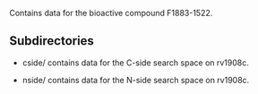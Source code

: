 Contains data for the bioactive compound F1883-1522.

## Subdirectories

- cside/ contains data for the C-side search space on rv1908c.

- nside/ contains data for the N-side search space on rv1908c.

